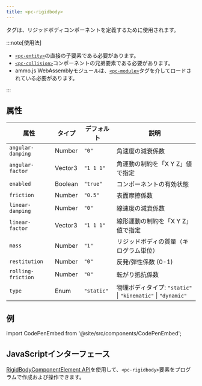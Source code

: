 ```yaml
---
title: <pc-rigidbody>
---
```


<pc-rigidbody>タグは、リジッドボディコンポーネントを定義するために使用されます。

:::note[使用法]

* [`<pc-entity>`](../pc-entity)の直接の子要素である必要があります。
* [`<pc-collision>`](../pc-collision)コンポーネントの兄弟要素である必要があります。
* ammo.js WebAssemblyモジュールは、[`<pc-module>`](../pc-module)タグを介してロードされている必要があります。

:::

## 属性

<div className="attribute-table">

| 属性 | タイプ | デフォルト | 説明 |
| --- | --- | --- | --- |
| `angular-damping` | Number | `"0"` | 角速度の減衰係数 |
| `angular-factor` | Vector3 | `"1 1 1"` | 角運動の制約を「X Y Z」値で指定 |
| `enabled` | Boolean | `"true"` | コンポーネントの有効状態 |
| `friction` | Number | `"0.5"` | 表面摩擦係数 |
| `linear-damping` | Number | `"0"` | 線速度の減衰係数 |
| `linear-factor` | Vector3 | `"1 1 1"` | 線形運動の制約を「X Y Z」値で指定 |
| `mass` | Number | `"1"` | リジッドボディの質量（キログラム単位） |
| `restitution` | Number | `"0"` | 反発/弾性係数 (0-1) |
| `rolling-friction` | Number | `"0"` | 転がり抵抗係数 |
| `type` | Enum | `"static"` | 物理ボディタイプ: `"static"` \| `"kinematic"` \| `"dynamic"` |

</div>

## 例

import CodePenEmbed from '@site/src/components/CodePenEmbed';

<CodePenEmbed id="XJrqjJr" title="<pc-rigidbody> の例" />

## JavaScriptインターフェース

[RigidBodyComponentElement API](https://api.playcanvas.com/web-components/classes/RigidBodyComponentElement.html)を使用して、`<pc-rigidbody>`要素をプログラムで作成および操作できます。
